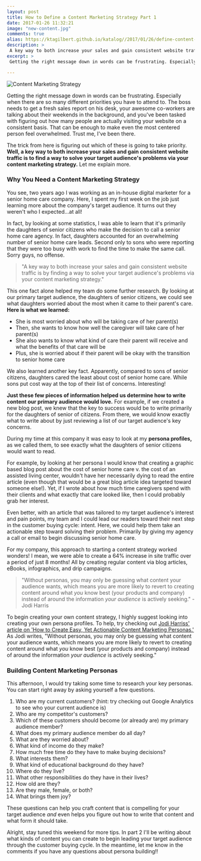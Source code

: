 ```yaml
---
layout: post
title: How to Define a Content Marketing Strategy Part 1
date: 2017-01-26 11:32:21
image: "new-content.jpg"
comments: true
alias: https://ktagilbert.github.io/katalog//2017/01/26/define-content-marketing-strategy.html
description: >
 A key way to both increase your sales and gain consistent website traffic is by writing finding a way to solve your target audience's problems. That's where a solid content marketing strategy comes in
excerpt: >
 Getting the right message down in words can be frustrating. Especially when there are so many different priorities you have to attend to.

---
```


![Content Marketing Strategy](/katalog/assets/new-content.jpg)

Getting the right message down in words can be frustrating. Especially when there are so many different priorities you have to attend to. The boss needs to get a fresh sales report on his desk, your awesome co-workers are talking about their weekends in the background, and you've been tasked with figuring out how many people are actually visiting your website on a consistent basis. That can be enough to make even the most centered person feel overwhelmed. Trust me, I've been there.

The trick from here is figuring out which of these is going to take priority. **Well, a key way to both increase your sales and gain consistent website traffic is to find a way to solve your target audience's problems via your content marketing strategy.** Let me explain more.

### Why You Need a Content Marketing Strategy

You see, two years ago I was working as an in-house digital marketer for a senior home care company. Here, I spent my first week on the job just learning more about the company's target audience. It turns out they weren't who I expected...at all!

In fact, by looking at some statistics, I was able to learn that it's primarily the daughters of senior citizens who make the decision to call a senior home care agency. In fact, daughters accounted for an overwhelming number of senior home care leads. Second only to sons who were reporting that they were too busy with work to find the time to make the same call. Sorry guys, no offense.

 > "A key way to both increase your sales and gain consistent website traffic is by finding a way to solve your target audience's problems via your content marketing strategy."

 This one fact alone helped my team do some further research. By looking at our primary target audience, the daughters of senior citizens, we could see what daughters worried about the most when it came to their parent's care. **Here is what we learned:**

 - She is most worried about who will be taking care of her parent(s)
 - Then, she wants to know how well the caregiver will take care of her parent(s)
 - She also wants to know what kind of care their parent will receive and what the benefits of that care will be
 - Plus, she is worried about if their parent will be okay with the transition to senior home care

We also learned another key fact. Apparently, compared to sons of senior citizens, daughters cared the least about cost of senior home care. While sons put cost way at the top of their list of concerns. Interesting!

**Just these few pieces of information helped us determine how to write content our primary audience would love.** For example, if we created a new blog post, we knew that the key to success would be to write primarily for the daughters of senior of citizens. From there, we would know exactly what to write about by just reviewing a list of our target audience's key concerns.

During my time at this company it was easy to look at my **persona profiles,** as we called them, to see exactly what the daughters of senior citizens would want to read.

For example, by looking at her persona I would know that creating a graphic based blog post about the cost of senior home care v. the cost of an assisted living center, wouldn't have her necessarily dying to read the entire article (even though that would be a great blog article idea targeted toward someone else!). Yet, if I wrote about how much time caregivers spend with their clients and what exactly that care looked like, then I could probably grab her interest.

Even better, with an article that was tailored to my target audience's interest and pain points, my team and I could lead our readers toward their next step in the customer buying cycle: intent. Here, we could help them take an actionable step  toward solving their problem. Primarily by giving my agency a call or email to begin discussing senior home care.

For my company, this approach to starting a content strategy worked wonders! I mean, we were able to create a 64% increase in site traffic over a period of just 8 months! All by creating regular content via blog articles, eBooks, infographics, and drip campaigns.

>"Without personas, you may only be guessing what content your audience wants, which means you are more likely to revert to creating content around what *you* know best (your products and company) instead of around the information *your audience* is actively seeking." - Jodi Harris

To begin creating your own content strategy, I highly suggest looking into creating your own persona profiles. To help, try checking out [Jodi Harriss' article on 'How to Create Easy, Yet Actionable Content Marketing Personas.'](http://contentmarketinginstitute.com/2015/04/content-marketing-personas/) As Jodi writes, "Without personas, you may only be guessing what content your audience wants, which means you are more likely to revert to creating content around what *you* know best (your products and company) instead of around the information *your audience* is actively seeking."

### Building Content Marketing Personas

This afternoon, I would try taking some time to research your key personas. You can start right away by asking yourself a few questions.

1. Who are my current customers? (hint: try checking out Google Analytics to see who your current audience is)
2. Who are my competitor's customers?
3. Which of these customers should become (or already are) my primary audience member?
4. What does my primary audience member do all day?
5. What are they worried about?
6. What kind of income do they make?
7. How much free time do they have to make buying decisions?
8. What interests them?
9. What kind of educational background do they have?
10. Where do they live?
11. What other responsibilities do they have in their lives?
12. How old are they?
13. Are they male, female, or both?
14. What brings them joy?

These questions can help you craft content that is compelling for your target audience *and* even helps you figure out how to write that content and what form it should take.

Alright, stay tuned this weekend for more tips. In part 2 I'll be writing about what kinds of content you can create to begin leading your target audience through the customer buying cycle. In the meantime, let me know in the comments if you have any questions about persona building!!
